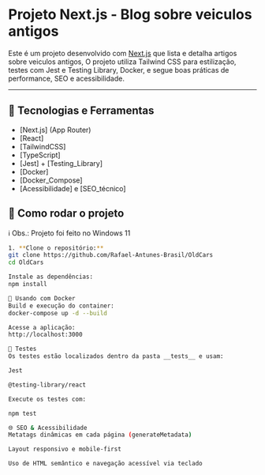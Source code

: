 # Projeto Next.js - Blog sobre veiculos antigos

Este é um projeto desenvolvido com [Next.js](https://nextjs.org/) que lista e detalha artigos sobre veiculos antigos,
O projeto utiliza Tailwind CSS para estilização,
testes com Jest e Testing Library, Docker, e segue boas práticas de performance, SEO e acessibilidade.

---

## 🚀 Tecnologias e Ferramentas

- [Next.js] (App Router)
- [React]
- [TailwindCSS]
- [TypeScript]
- [Jest] + [Testing_Library]
- [Docker]
- [Docker_Compose]
- [Acessibilidade] e [SEO_técnico]

## 🚀 Como rodar o projeto
ℹ️ Obs.: Projeto foi feito no Windows 11

```bash
1. **Clone o repositório:**
git clone https://github.com/Rafael-Antunes-Brasil/OldCars
cd OldCars

Instale as dependências:
npm install

🐳 Usando com Docker
Build e execução do container:
docker-compose up -d --build

Acesse a aplicação:
http://localhost:3000

🧪 Testes
Os testes estão localizados dentro da pasta __tests__ e usam:

Jest

@testing-library/react

Execute os testes com:

npm test

🌐 SEO & Acessibilidade
Metatags dinâmicas em cada página (generateMetadata)

Layout responsivo e mobile-first

Uso de HTML semântico e navegação acessível via teclado